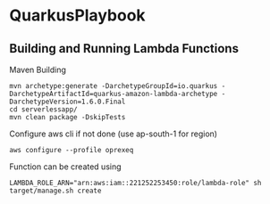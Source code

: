 # QuarkusPlaybook

## Building and Running Lambda Functions

Maven Building
```
mvn archetype:generate -DarchetypeGroupId=io.quarkus -DarchetypeArtifactId=quarkus-amazon-lambda-archetype -DarchetypeVersion=1.6.0.Final
cd serverlessapp/
mvn clean package -DskipTests
```

Configure aws cli if not done (use ap-south-1 for region)
```
aws configure --profile oprexeq
```

Function can be created using
```
LAMBDA_ROLE_ARN="arn:aws:iam::221252253450:role/lambda-role" sh target/manage.sh create
```

